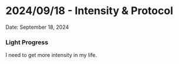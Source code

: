 # 2024/09/18 - Intensity & Protocol

Date: September 18, 2024

### Light Progress

I need to get more intensity in my life.